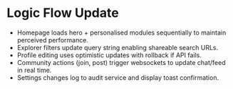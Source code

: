 # Logic Flow Update

- Homepage loads hero + personalised modules sequentially to maintain perceived performance.
- Explorer filters update query string enabling shareable search URLs.
- Profile editing uses optimistic updates with rollback if API fails.
- Community actions (join, post) trigger websockets to update chat/feed in real time.
- Settings changes log to audit service and display toast confirmation.
